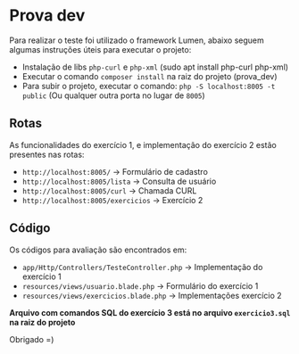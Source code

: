 # Prova dev

Para realizar o teste foi utilizado o framework Lumen, abaixo seguem algumas instruções úteis para executar o projeto:

- Instalação de libs `php-curl` e `php-xml` (sudo apt install php-curl php-xml)
- Executar o comando `composer install` na raiz do projeto (prova_dev)
- Para subir o projeto, executar o comando: `php -S localhost:8005 -t public` (Ou qualquer outra porta no lugar de `8005`)

## Rotas

As funcionalidades do exercício 1, e implementação do exercício 2 estão presentes nas rotas:

- `http://localhost:8005/` -> Formulário de cadastro
- `http://localhost:8005/lista` -> Consulta de usuário
- `http://localhost:8005/curl` -> Chamada CURL
- `http://localhost:8005/exercicios` -> Exercício 2

## Código

Os códigos para avaliação são encontrados em: 
- `app/Http/Controllers/TesteController.php` -> Implementação do exercício 1
- `resources/views/usuario.blade.php` -> Formulário do exercício 1
- `resources/views/exercicios.blade.php` -> Implementações exercício 2

**Arquivo com comandos SQL do exercício 3 está no arquivo `exercicio3.sql` na raiz do projeto**

Obrigado =)
